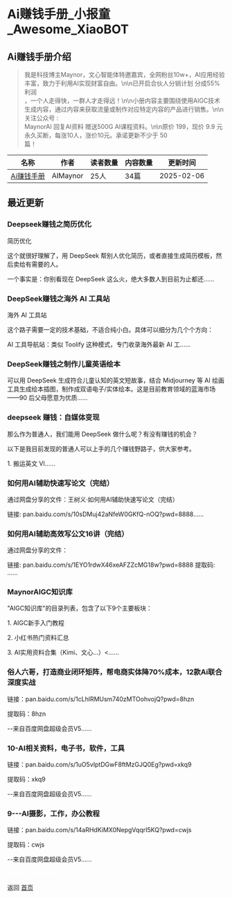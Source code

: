 # Ai赚钱手册_小报童_Awesome_XiaoBOT

## Ai赚钱手册介绍
> 我是科技博主Maynor，文心智能体特邀嘉宾，全网粉丝10w+，AI应用经验丰富，致力于利用AI实现财富自由。\n\n已开启合伙人分销计划 分成55%利润  
，一个人走得快，一群人才走得远！\n\n小册内容主要围绕使用AIGC技术生成内容，通过内容来获取流量或制作对应特定内容的产品进行销售。\n\n关注公众号 :  
MaynorAI 回复AI资料 赠送500G AI课程资料。\n\n原价 199，现价 9.9 元永久买断，每涨10人，涨价10元。承诺更新不少于 50  
篇！  
  


|名称|作者|读者数量|内容数量|更新时间|
|---|---|---|---|---|
|[Ai赚钱手册](https://xiaobot.net/p/maynorai1?refer=0b133df9-27dc-423b-8101-639049001c13)|AIMaynor|25人|34篇|2025-02-06|

## 最近更新
### Deepseek赚钱之简历优化

简历优化

这个就很好理解了，用 DeepSeek 帮别人优化简历，或者直接生成简历模板，然后卖给有需要的人。

一个事实是：你别看现在 DeepSeek 这么火，绝大多数人到目前为止都还......

### DeepSeek赚钱之海外 AI 工具站

海外 AI 工具站

这个路子需要一定的技术基础，不适合纯小白。具体可以细分为几个个方向：

AI 工具导航站：类似 Toolify 这种模式，专门收录海外最新 AI 工......

### DeepSeek赚钱之制作儿童英语绘本

可以用 DeepSeek 生成符合儿童认知的英文短故事，结合 Midjourney 等 AI
绘画工具生成绘本插图，制作成双语电子/实体绘本。这是目前教育领域的蓝海市场——90 后父母愿意为优质......

### deepseek 赚钱：自媒体变现

那么作为普通人，我们能用 DeepSeek 做什么呢？有没有赚钱的机会？

以下是我目前发现的普通人可以上手的几个赚钱野路子，供大家参考。

1\. 搬运英文 Vl......

### 如何用AI辅助快速写论文（完结）

通过网盘分享的文件：王树义·如何用AI辅助快速写论文（完结）

链接: pan.baidu.com/s/10sDMuj42aNfeW0GKfQ-nOQ?pwd=8888......

### 如何用AI辅助高效写公文16讲（完结）

通过网盘分享的文件：

链接: pan.baidu.com/s/1EYO1rdwX46xeAFZZcMG18w?pwd=8888 提取码: ......

### MaynorAIGC知识库

"AIGC知识库"的目录列表，包含了以下9个主要板块：

1\. AIGC新手入门教程

2\. 小红书热门资料汇总

3\. AI实用资料合集（Kimi、文心...）<......

### 俗人六哥，打造商业闭环矩阵，帮电商实体降70%成本，12款Ai联合深度实战

链接：pan.baidu.com/s/1cLhlRMUsm740zMTOohvojQ?pwd=8hzn

提取码：8hzn

\--来自百度网盘超级会员V5......

### 10-AI相关资料，电子书，软件，工具

链接：pan.baidu.com/s/1uO5vIptDGwF8ftMzGJQ0Eg?pwd=xkq9

提取码：xkq9

\--来自百度网盘超级会员V5......

### 9---AI摄影，工作，办公教程

链接：pan.baidu.com/s/14aRHdKiMX0NepgVqqrI5KQ?pwd=cwjs

提取码：cwjs

\--来自百度网盘超级会员V5......


<a href="https://github.com/Reno9527/awesome-xiaobot" style="color: white; text-decoration: none;">awesome-xiaobot</a>

返回 [首页](../README.md)
